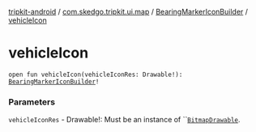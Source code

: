 [tripkit-android](../../index.md) / [com.skedgo.tripkit.ui.map](../index.md) / [BearingMarkerIconBuilder](index.md) / [vehicleIcon](./vehicle-icon.md)

# vehicleIcon

`open fun vehicleIcon(vehicleIconRes: Drawable!): `[`BearingMarkerIconBuilder`](index.md)`!`

### Parameters

`vehicleIconRes` - Drawable!: Must be an instance of ``[`BitmapDrawable`](#).